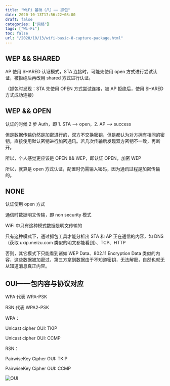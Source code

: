 ```yaml
---
title: "WiFi 基础（八）—— 抓包"
date: 2020-10-13T17:56:22+08:00
draft: false
categories: ["网络"]
tags: ["Wi-Fi"]
toc: false
url: "/2020/10/13/wifi-basic-8-capture-package.html"
---
```


## WEP && SHARED

AP 使用 SHARED 认证模式，STA 连接时，可能先使用 open 方式进行尝试认证，被拒绝后再改用 shared 方式进行认证。

（抓包时发现：STA 先使用 OPEN 方式尝试连接，被 AP 拒绝后，使用 SHARED 方式成功连接）



## WEP && OPEN

认证的时候 2 步 Auth，即 1. STA --> open，2. AP --> success

但是数据传输仍然是加密进行的，双方不交换密钥，但是都认为对方拥有相同的密钥，直接使用默认密钥进行加密通讯。若几次传输后发现双方密钥不一致，再断开。

所以，个人感觉更应该是 OPEN && WEP，即认证 OPEN，加密 WEP

所以，就算是 open 方式认证，配置时仍需输入密码，因为通讯过程是加密传输的。



## NONE

认证使用 open 方式

通信时数据明文传输，即 non security 模式

WiFi 中只有这种模式数据是明文传输的

只有这种模式下，通过抓包工具才能分析出 STA 和 AP 正在通信的内容，如 DNS（获取 uxip.meizu.com 类似的明文都能看到）、TCP、HTTP

否则，其它模式下只能看到诸如 WEP Data、802.11 Encryption Data 类似的内容，这些数据被加密过，第三方拿到数据由于不知道密钥，无法解密，自然也就无从知道消息真正内容。



## OUI——包内容与协议对应

WPA 代表 WPA-PSK

RSN 代表 WPA2-PSK



WPA：

Unicast cipher OUI: TKIP

Unicast cipher OUI: CCMP

RSN：

PairwiseKey Cipher OUI: TKIP

PairwiseKey Cipher OUI: CCMP



![OUI](/home/liyongjun/hugoblog/content/post/images/OUI.png)